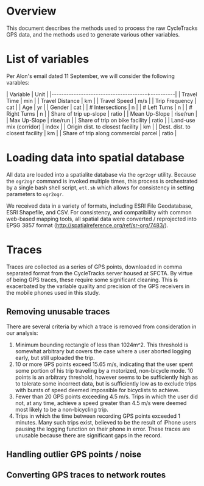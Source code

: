 # Overview

This document describes the methods used to process the raw
CycleTracks GPS data, and the methods used to generate various other
variables.


# List of variables

Per Alon's email dated 11 September, we will consider the following
varables:

| Variable                              | Unit     |
|---------------------------------------+----------|
| Travel Time                           | min      |
| Travel Distance                       | km       |
| Travel Speed                          | m/s      |
| Trip Frequency                        | cat      |
| Age                                   | yr       |
| Gender                                | cat      |
| # Intersections                       | n        |
| # Left Turns                          | n        |
| # Right Turns                         | n        |
| Share of trip up-slope                | ratio    |
| Mean Up-Slope                         | rise/run |
| Max Up-Slope                          | rise/run |
| Share of trip on bike facility        | ratio    |
| Land-use mix (corridor)               | index    |
| Origin dist. to closest facility      | km       |
| Dest. dist. to closest facility       | km       |
| Share of trip along commercial parcel | ratio    |



# Loading data into spatial database

All data are loaded into a spatialite database via the `ogr2ogr`
utility. Because the `ogr2ogr` command is invoked multiple times, this
process is orchestrated by a single bash shell script, `etl.sh` which
allows for consistency in setting parameters to `ogr2ogr`.

We received data in a variety of formats, including ESRI File
Geodatabase, ESRI Shapefile, and CSV. For consistency, and
compatibility with common web-based mapping tools, all spatial data
were converted / reprojected into EPSG 3857 format
(http://spatialreference.org/ref/sr-org/7483/).


# Traces

Traces are collected as a series of GPS points, downloaded in comma
separated format from the CycleTracks server housed at SFCTA. By
virtue of being GPS traces, these require some significant cleaning.
This is exacerbated by the variable quality and precision of the GPS
receivers in the mobile phones used in this study.

## Removing unusable traces

There are several criteria by which a trace is removed from
consideration in our analysis:
1. Minimum bounding rectangle of less than 1024m^2. This threshold is
   somewhat arbitrary but covers the case where a user aborted logging
   early, but still uploaded the trip.
2. 10 or more GPS points exceed 15.65 m/s, indicating that the user
   spent some portion of his trip traveling by a motorized,
   non-bicycle mode. 10 points is an arbitrary threshold, however
   seems to be sufficiently high as to tolerate some incorrect data,
   but is sufficiently low as to exclude trips with bursts of speed
   deemed impossible for bicyclists to achieve.
3. Fewer than 20 GPS points exceeding 4.5 m/s. Trips in which the
   user did not, at any time, achieve a speed greater than 4.5 m/s were
   deemed most likely to be a non-bicycling trip.
4. Trips in which the time between recording GPS points exceeded 1
   minutes. Many such trips exist, believed to be the result of iPhone
   users pausing the logging function on their phone in error. These
   traces are unusable because there are significant gaps in the
   record.

## Handling outlier GPS points / noise

## Converting GPS traces to network routes
